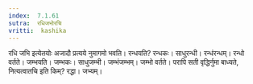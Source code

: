```yaml
---
index:  7.1.61
sutra:  रधिजभोरचि
vritti:  kashika 
---
```


रधि जभि इत्येतयोः अजादौ प्रत्यये नुमागमो भवति। रन्धयति? रन्धकः। साधुरन्धी। रन्धंरन्धम्। रन्धो वर्तते। जम्भयति। जम्भकः। साधुजम्भी। जम्भंजम्भम्। जम्भो वर्तते। परापि सती वृद्धिर्नुमा बाध्यते, नित्यत्वातचि इति किम्? रद्धा। जभ्यम्।

